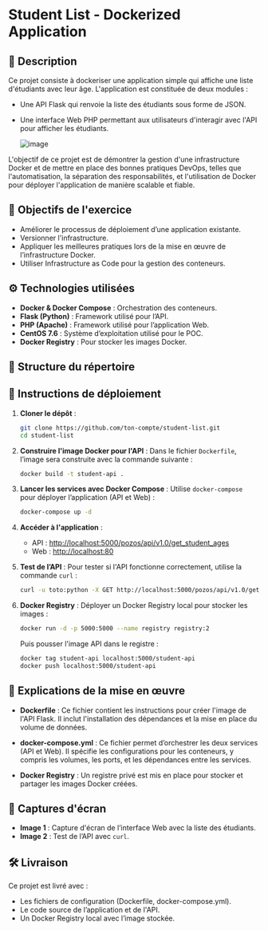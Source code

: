 # Student List - Dockerized Application

## 📝 Description
Ce projet consiste à dockeriser une application simple qui affiche une liste d'étudiants avec leur âge. L'application est constituée de deux modules :
- Une API Flask qui renvoie la liste des étudiants sous forme de JSON.
- Une interface Web PHP permettant aux utilisateurs d'interagir avec l'API pour afficher les étudiants.

  ![image](https://github.com/user-attachments/assets/1ddc4468-e6eb-44fe-addb-3a20e181f0d5)


L'objectif de ce projet est de démontrer la gestion d'une infrastructure Docker et de mettre en place des bonnes pratiques DevOps, telles que l'automatisation, la séparation des responsabilités, et l'utilisation de Docker pour déployer l'application de manière scalable et fiable.

## 🚀 Objectifs de l'exercice
- Améliorer le processus de déploiement d’une application existante.
- Versionner l'infrastructure.
- Appliquer les meilleures pratiques lors de la mise en œuvre de l’infrastructure Docker.
- Utiliser Infrastructure as Code pour la gestion des conteneurs.

## ⚙️ Technologies utilisées
- **Docker & Docker Compose** : Orchestration des conteneurs.
- **Flask (Python)** : Framework utilisé pour l’API.
- **PHP (Apache)** : Framework utilisé pour l’application Web.
- **CentOS 7.6** : Système d’exploitation utilisé pour le POC.
- **Docker Registry** : Pour stocker les images Docker.

## 📂 Structure du répertoire


## 🚀 Instructions de déploiement
1. **Cloner le dépôt** :

    ```bash
    git clone https://github.com/ton-compte/student-list.git
    cd student-list
    ```

2. **Construire l'image Docker pour l'API** : Dans le fichier `Dockerfile`, l’image sera construite avec la commande suivante :

    ```bash
    docker build -t student-api .
    ```

3. **Lancer les services avec Docker Compose** : Utilise `docker-compose` pour déployer l’application (API et Web) :

    ```bash
    docker-compose up -d
    ```

4. **Accéder à l'application** :

    - API : [http://localhost:5000/pozos/api/v1.0/get_student_ages](http://localhost:5000/pozos/api/v1.0/get_student_ages)
    - Web : [http://localhost:80](http://localhost:80)

5. **Test de l’API** : Pour tester si l'API fonctionne correctement, utilise la commande `curl` :

    ```bash
    curl -u toto:python -X GET http://localhost:5000/pozos/api/v1.0/get_student_ages
    ```

6. **Docker Registry** : Déployer un Docker Registry local pour stocker les images :

    ```bash
    docker run -d -p 5000:5000 --name registry registry:2
    ```

    Puis pousser l'image API dans le registre :

    ```bash
    docker tag student-api localhost:5000/student-api
    docker push localhost:5000/student-api
    ```

## 🔧 Explications de la mise en œuvre
- **Dockerfile** : Ce fichier contient les instructions pour créer l'image de l'API Flask. Il inclut l'installation des dépendances et la mise en place du volume de données.
  
- **docker-compose.yml** : Ce fichier permet d’orchestrer les deux services (API et Web). Il spécifie les configurations pour les conteneurs, y compris les volumes, les ports, et les dépendances entre les services.

- **Docker Registry** : Un registre privé est mis en place pour stocker et partager les images Docker créées.

## 📸 Captures d'écran
- **Image 1** : Capture d'écran de l’interface Web avec la liste des étudiants.
- **Image 2** : Test de l’API avec `curl`.

## 🛠 Livraison
Ce projet est livré avec :
- Les fichiers de configuration (Dockerfile, docker-compose.yml).
- Le code source de l’application et de l'API.
- Un Docker Registry local avec l’image stockée.
